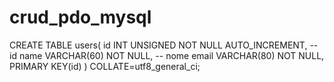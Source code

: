 # crud_pdo_mysql

CREATE TABLE users(
    id INT UNSIGNED NOT NULL AUTO_INCREMENT, -- id
    name VARCHAR(60) NOT NULL, -- nome
    email VARCHAR(80) NOT NULL, 
    PRIMARY KEY(id)
) COLLATE=utf8_general_ci;
